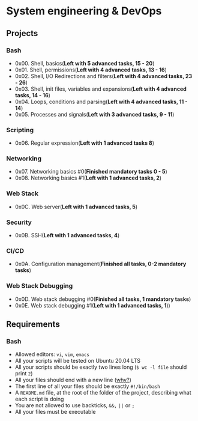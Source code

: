 # System engineering & DevOps
## Projects
### Bash
- 0x00. Shell, basics(**Left with 5 advanced tasks, 15 - 20**)
- 0x01. Shell, permissions(**Left with 4 advanced tasks, 13 - 16**)
- 0x02. Shell, I/O Redirections and filters(**Left with 4 advanced tasks, 23 - 26**)
- 0x03. Shell, init files, variables and expansions(**Left with 4 advanced tasks, 14 - 16**)
- 0x04. Loops, conditions and parsing(**Left with 4 advanced tasks, 11 - 14**)
- 0x05. Processes and signals(**Left with 3 advanced tasks, 9 - 11**)
### Scripting
- 0x06. Regular expression(**Left with 1 advanced tasks 8**)
### Networking
- 0x07. Networking basics #0(**Finished mandatory tasks 0 - 5**)
- 0x08. Networking basics #1(**Left with 1 advanced tasks, 2**)
### Web Stack
- 0x0C. Web server(**Left with 1 advanced tasks, 5**)
### Security
- 0x0B. SSH(**Left with 1 advanced tasks, 4**)
### CI/CD
- 0x0A. Configuration management(**Finished all tasks, 0-2 mandatory tasks**)
### Web Stack Debugging
- 0x0D. Web stack debugging #0(**Finished all tasks, 1 mandatory tasks**)
- 0x0E. Web stack debugging #1(**Left with 1 advanced tasks, 1**))
## Requirements
### Bash 
- Allowed editors: `vi`, `vim`, `emacs`
- All your scripts will be tested on Ubuntu 20.04 LTS
- All your scripts should be exactly two lines long (`$ wc -l file` should print `2`)
- All your files should end with a new line ([why?](https://unix.stackexchange.com/questions/18743/whats-the-point-in-adding-a-new-line-to-the-end-of-a-file/18789))
- The first line of all your files should be exactly `#!/bin/bash`
- A `README.md` file, at the root of the folder of the project, describing what each script is doing
- You are not allowed to use backticks, `&&,` `||` or `;`
- All your files must be executable
